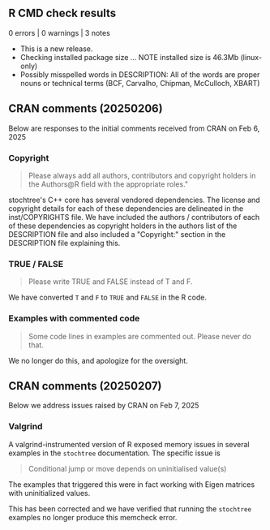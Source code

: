 ## R CMD check results

0 errors | 0 warnings | 3 notes

* This is a new release.
* Checking installed package size ... NOTE installed size is 46.3Mb (linux-only)
* Possibly misspelled words in DESCRIPTION: All of the words are proper nouns or technical terms (BCF, Carvalho, Chipman, McCulloch, XBART)

## CRAN comments (20250206)

Below are responses to the initial comments received from CRAN on Feb 6, 2025

### Copyright

> Please always add all authors, contributors and copyright holders in the Authors@R field with the appropriate roles."

stochtree's C++ core has several vendored dependencies. The license and copyright details for each of these dependencies are delineated in the inst/COPYRIGHTS file. We have included the authors / contributors of each of these dependencies as copyright holders in the authors list of the DESCRIPTION file and also included a "Copyright:" section in the DESCRIPTION file explaining this.

### TRUE / FALSE

> Please write TRUE and FALSE instead of T and F.

We have converted `T` and `F` to `TRUE` and `FALSE` in the R code.

### Examples with commented code

> Some code lines in examples are commented out. Please never do that.

We no longer do this, and apologize for the oversight.

## CRAN comments (20250207)

Below we address issues raised by CRAN on Feb 7, 2025

### Valgrind

A valgrind-instrumented version of R exposed memory issues in several examples 
in the `stochtree` documentation. The specific issue is 

> Conditional jump or move depends on uninitialised value(s)

The examples that triggered this were in fact working with Eigen matrices 
with uninitialized values. 

This has been corrected and we have verified that running the `stochtree` 
examples no longer produce this memcheck error.
